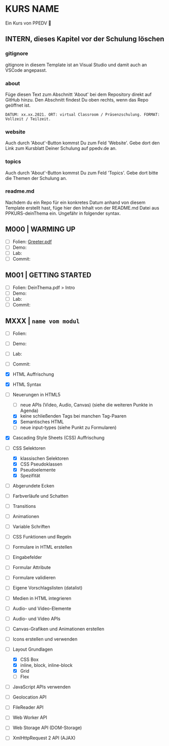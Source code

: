 # KURS NAME

Ein Kurs von PPEDV :rocket:

## INTERN, dieses Kapitel vor der Schulung löschen

### gitignore

gitignore in diesem Template ist an Visual Studio und damit auch an VSCode angepasst.

### about

Füge diesen Text zum Abschnitt 'About' bei dem Repository direkt auf GitHub hinzu. Den Abschnitt findest Du oben rechts, wenn das Repo geöffnet ist.

`DATUM: xx.xx.2021. ORT: virtual Classroom / Präsenzschulung. FORMAT: Vollzeit / Teilzeit.`

### website

Auch durch 'About'-Button kommst Du zum Feld 'Website'. Gebe dort den Link zum Kursblatt Deiner Schulung auf ppedv.de an.

### topics

Auch durch 'About'-Button kommst Du zum Feld 'Topics'. Gebe dort bitte die Themen der Schulung an.

### readme.md

Nachdem du ein Repo für ein konkretes Datum anhand von diesem Template erstellt hast, füge hier den Inhalt von der README.md Datei aus PPKURS-deinThema ein. Ungefähr in folgender syntax.

## M000 | WARMING UP

- [ ] Folien: [Greeter.pdf](m000/platzhalter.md)
- [ ] Demo:
- [ ] Lab:
- [ ] Commit:
  
## M001 | GETTING STARTED

- [ ] Folien: DeinThema.pdf > Intro
- [ ] Demo:
- [ ] Lab:
- [ ] Commit:

## MXXX | `name vom modul`

- [ ] Folien:
- [ ] Demo:
- [ ] Lab:
- [ ] Commit:

- [x] HTML Auffrischung
- [x] HTML Syntax
- [ ] Neuerungen in HTML5
  - [ ] neue APIs (Video, Audio, Canvas) (siehe die weiteren Punkte in Agenda)
  - [x] keine schließenden Tags bei manchen Tag-Paaren
  - [x] Semantisches HTML
  - [ ] neue input-types (siehe Punkt zu Formularen)
- [x] Cascading Style Sheets (CSS) Auffrischung
- [ ] CSS Selektoren
  - [x] klassischen Selektoren
  - [x] CSS Pseudoklassen
  - [x] Pseudoelemente
  - [x] Spezifität
- [ ] Abgerundete Ecken
- [ ] Farbverläufe und Schatten
- [ ] Transitions
- [ ] Animationen
- [ ] Variable Schriften
- [ ] CSS Funktionen und Regeln
- [ ] Formulare in HTML erstellen
- [ ] Eingabefelder
- [ ] Formular Attribute
- [ ] Formulare validieren
- [ ] Eigene Vorschlagslisten (datalist)
- [ ] Medien in HTML integrieren
- [ ] Audio- und Video-Elemente
- [ ] Audio- und Video APIs
- [ ] Canvas-Grafiken und Animationen erstellen
- [ ] Icons erstellen und verwenden
- [ ] Layout Grundlagen
  - [x] CSS Box
  - [x] inline, block, inline-block
  - [x] Grid
  - [ ] Flex
- [ ] JavaScript APIs verwenden
- [ ] Geolocation API
- [ ] FileReader API
- [ ] Web Worker API
- [ ] Web Storage API (DOM-Storage)
- [ ] XmlHttpRequest 2 API (AJAX)